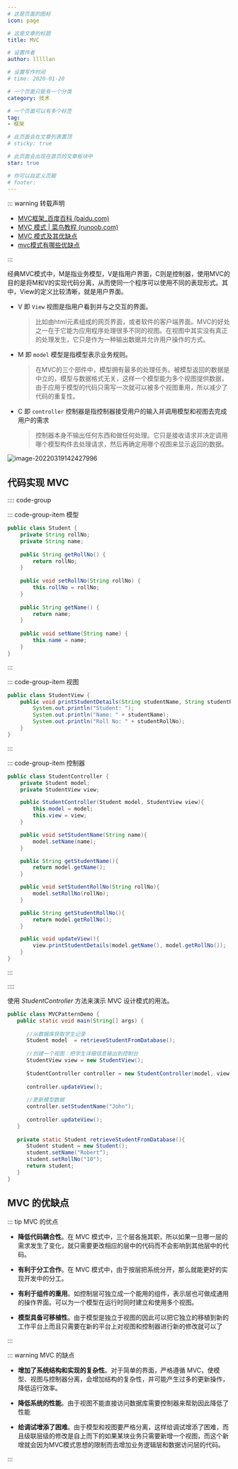 ```yaml
---
# 这是页面的图标
icon: page

# 这是文章的标题
title: MVC

# 设置作者
author: lllllan

# 设置写作时间
# time: 2020-01-20

# 一个页面只能有一个分类
category: 技术

# 一个页面可以有多个标签
tag:
- 框架

# 此页面会在文章列表置顶
# sticky: true

# 此页面会出现在首页的文章板块中
star: true

# 你可以自定义页脚
# footer: 
---
```




::: warning 转载声明

- [MVC框架_百度百科 (baidu.com)](https://baike.baidu.com/item/MVC框架/9241230)
- [MVC 模式 | 菜鸟教程 (runoob.com)](https://www.runoob.com/design-pattern/mvc-pattern.html)
- [MVC 模式及其优缺点](https://zhuanlan.zhihu.com/p/78891947)
- [mvc模式有哪些优缺点](https://www.php.cn/php-weizijiaocheng-415962.html)

:::



经典MVC模式中，M是指业务模型，V是指用户界面，C则是控制器，使用MVC的目的是将M和V的实现代码分离，从而使同一个程序可以使用不同的表现形式。其中，View的定义比较清晰，就是用户界面。

- V 即 `View` 视图是指用户看到并与之交互的界面。

  > 比如由html元素组成的网页界面，或者软件的客户端界面。MVC的好处之一在于它能为应用程序处理很多不同的视图。在视图中其实没有真正的处理发生，它只是作为一种输出数据并允许用户操作的方式。

- M 即 `model` 模型是指模型表示业务规则。

  > 在MVC的三个部件中，模型拥有最多的处理任务。被模型返回的数据是中立的，模型与数据格式无关，这样一个模型能为多个视图提供数据，由于应用于模型的代码只需写一次就可以被多个视图重用，所以减少了代码的重复性。

- C 即 `controller` 控制器是指控制器接受用户的输入并调用模型和视图去完成用户的需求

  > 控制器本身不输出任何东西和做任何处理。它只是接收请求并决定调用哪个模型构件去处理请求，然后再确定用哪个视图来显示返回的数据。

![image-20220319142427996](README.assets/image-20220319142427996.png)



## 代码实现 MVC



:::: code-group



::: code-group-item 模型

```java
public class Student {
    private String rollNo;
    private String name;
    
    public String getRollNo() {
        return rollNo;
    }
    
    public void setRollNo(String rollNo) {
        this.rollNo = rollNo;
    }
    
    public String getName() {
        return name;
    }
    
    public void setName(String name) {
        this.name = name;
    }
}
```

:::



::: code-group-item 视图

```java
public class StudentView {
    public void printStudentDetails(String studentName, String studentRollNo){
        System.out.println("Student: ");
        System.out.println("Name: " + studentName);
        System.out.println("Roll No: " + studentRollNo);
    }
}
```

:::



::: code-group-item 控制器

```java
public class StudentController {
    private Student model;
    private StudentView view;

    public StudentController(Student model, StudentView view){
        this.model = model;
        this.view = view;
    }

    public void setStudentName(String name){
        model.setName(name);    
    }

    public String getStudentName(){
        return model.getName();    
    }

    public void setStudentRollNo(String rollNo){
        model.setRollNo(rollNo);      
    }

    public String getStudentRollNo(){
        return model.getRollNo();     
    }

    public void updateView(){           
        view.printStudentDetails(model.getName(), model.getRollNo());
    }  
}
```

:::



::::



使用 *StudentController* 方法来演示 MVC 设计模式的用法。

```java
public class MVCPatternDemo {
   public static void main(String[] args) {
 
      //从数据库获取学生记录
      Student model  = retrieveStudentFromDatabase();
 
      //创建一个视图：把学生详细信息输出到控制台
      StudentView view = new StudentView();
 
      StudentController controller = new StudentController(model, view);
 
      controller.updateView();
 
      //更新模型数据
      controller.setStudentName("John");
 
      controller.updateView();
   }
 
   private static Student retrieveStudentFromDatabase(){
      Student student = new Student();
      student.setName("Robert");
      student.setRollNo("10");
      return student;
   }
}
```





## MVC 的优缺点



::: tip MVC 的优点

- **降低代码耦合性**。在 MVC 模式中，三个层各施其职，所以如果一旦哪一层的需求发生了变化，就只需要更改相应的层中的代码而不会影响到其他层中的代码。

- **有利于分工合作**。在 MVC 模式中，由于按层把系统分开，那么就能更好的实现开发中的分工。

- **有利于组件的重用**。如控制层可独立成一个能用的组件，表示层也可做成通用的操作界面。可以为一个模型在运行时同时建立和使用多个视图。

- **模型具备可移植性**。由于模型是独立于视图的因此可以把它独立的移植到新的工作平台上而且只需要在新的平台上对视图和控制器进行新的修改就可以了

:::



::: warning MVC 的缺点

- **增加了系统结构和实现的复杂性**。对于简单的界面，严格遵循 MVC，使模型、视图与控制器分离，会增加结构的复杂性，并可能产生过多的更新操作，降低运行效率。

- **降低系统的性能**。由于视图不能直接访问数据库需要控制器来帮助因此降低了性能
- **给调试增添了困难**。由于模型和视图要严格分离，这样给调试增添了困难，而且级联层级的修改是自上而下的如果某块业务只需要新增一个视图，而这个新增就会因为MVC模式思想的限制而去增加业务逻辑层和数据访问层的代码。

:::
